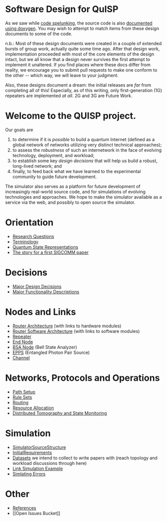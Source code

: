# Software Design for QuISP

As we saw while [code spelunking](code-spelunking.md), the source code
is also [documented using doxygen](html/index.html).  You may wish to
attempt to match items from these design documents to some of the
code.

n.b.: Most of these design documents were created in a couple of
extended bursts of group work, actually quite some time ago.  After
that design work, implementation proceeded with most of the core
elements of the design intact, but we all know that a design never
survives the first attempt to implement it unaltered.  If you find
places where these docs differ from reality, we encourage you to
submit pull requests to make one conform to the other -- which way, we
will leave to your judgment.

Also, these designs document a dream: the initial releases are _far_
from completing all of this!  Especially, as of this writing, only
first-generation (1G) repeaters are implemented _at all_.  2G and 3G
are Future Work.

# Welcome to the QUISP project.

Our goals are

1. to determine if it is *possible* to build a
quantum Internet (defined as a global network of networks utilizing
very distinct technical approaches);
1. to assess the *robustness* of such an internetwork in the face of evolving
technology, deployment, and workload;
1. to establish some key *design decisions* that will help us build a robust, long-lived network; and
1. finally, to feed back what we have learned to the
experimental community to guide future development.

The simulator also serves as a platform for future development of
increasingly real-world source code, and for simulations of evolving
technologies and approaches.  We hope to make the simulator available
as a service via the web, and possibly to open source the simulator.

# Orientation #

- [Research Questions](Research%20Questions.md)
- [Terminology](Terminology.md)
- [Quantum State Representations](Quantum%20State%20Representations.md)
- [The story for a first SIGCOMM paper](The%20Story.md)

# Decisions #

- [Major Design Decisions](Major%20Design%20Decisions.md)
- [Major Functionality Descriptions](Major%20Functionality%20Descriptions.md)

# Nodes and Links #

- [Router Architecture](Router%20Architecture.md) (with links to hardware modules)
- [Router Software Architecture](Router%20Software%20Architecture.md) (with links to software modules)
- [Repeater](Repeater.md)
- [End Node](End%20Node.md)
- [BSA Node](BSA%20Node.md) (Bell State Analyzer)
- [EPPS](EPPS.md) (Entangled Photon Pair Source)
- [Channel](Channel.md)

# Networks, Protocols and Operations #

- [Path Setup](Path%20Setup.md)
- [Rule Sets](RuleSet.md)
- [Routing](Routing.md)
- [Resource Allocation](Resource%20Allocation.md)
- [Distributed Tomography and State Monitoring](Distributed%20Tomography%20and%20State%20Monitoring.md)

# Simulation #

- [SimulatorSourceStructure](SimulatorSourceStructure.md)
- [InitialRequirements](InitialRequirements.md)
- [Datasets](Datasets) we intend to collect to write papers with (reach topology and workload discussions through here)
- [Link Simulation Example](SimLink.md)
- [Simlating Errors](SimErrors.md)

# Other #

- [References](References.md)
- [[Open Issues Bucket]]
